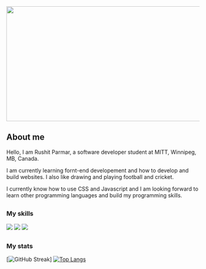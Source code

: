 <div align="center">
<img src="https://unsplash.com/photos/SyYmXSDnJ54" style=" width:600px ; height:300px">
</div>

## About me

Hello, I am Rushit Parmar, a software developer student at MITT, Winnipeg, MB, Canada.

I am currently learning fornt-end developement and how to develop and build websites. 
I also like drawing and playing football and cricket.

I currently know how to use CSS and Javascript and I am looking forward to learn other programming languages and build my programming skills. 

##

### My skills

![](https://img.shields.io/badge/web-html-informational?style=for-the-badge&logo=html5&logoColor=white&color=00aaff)
![](https://img.shields.io/badge/web-css-informational?style=for-the-badge&logo=css3&logoColor=white&color=00aaff)
![](https://img.shields.io/badge/code-javascript-informational?style=for-the-badge&logo=javascript&logoColor=white&color=00aaff)

##

### My stats
[![GitHub Streak](http://github-readme-streak-stats.herokuapp.com?user=rb-parmar&theme=dark&hide_border=true)]
[![Top Langs](https://github-readme-stats.vercel.app/api/top-langs/?username=rb-parmar&layout=compact&theme=vision-friendly-dark)](https://github.com/anuraghazra/github-readme-stats)
